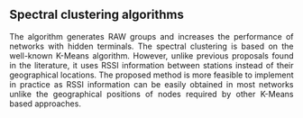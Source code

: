 ## Spectral clustering algorithms

<p align="justify"> The algorithm generates RAW groups and increases the performance of networks with hidden terminals. The spectral clustering is based on the well-known K-Means algorithm. However, unlike previous proposals found in the literature, it uses RSSI information between stations instead of their geographical locations. The proposed method is more feasible to implement in practice as RSSI information can be easily obtained in most networks unlike the geographical positions of nodes required by other K-Means based approaches.


